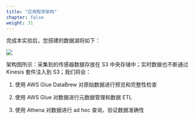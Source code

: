 ```yaml
---
title: "应用程序架构"
chapter: false
weight: 31
---
```


完成本实验后，您搭建的数据湖将如下： 

![](/images/LakeHouse/3_0_0_arch.png)

架构图所示：采集到的传感器数据存放在 S3 中央存储中；实时数据也不断通过 Kinesis 套件注入到 S3；我们将会：

1. 使用 AWS Glue DataBrew 对原始数据进行预览和完整性检查

2. 使用 AWS Glue 对数据进行元数据管理和数据 ETL

3. 使用 Athena 对数据进行 ad hoc 查询，验证数据准确性

